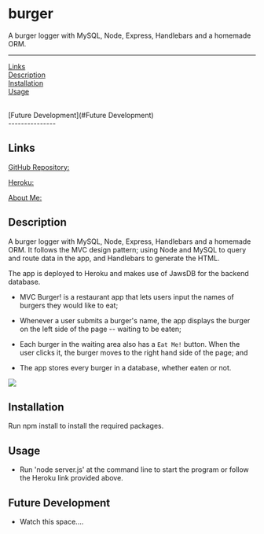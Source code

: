 # burger
A burger logger with MySQL, Node, Express, Handlebars and a homemade ORM.

---------------

[Links](#Links)
<br>
[Description](#Description)
<br>
[Installation](#Installation)
<br>
[Usage](#Usage)

<br>
[Future Development](#Future Development)

<br>
---------------

## Links

[GitHub Repository:](https://github.com/RAMulc/burger)

[Heroku:](https://frozen-sands-79723.herokuapp.com/)

[About Me:](https://ramulc.github.io/Portfolio/)

## Description

A burger logger with MySQL, Node, Express, Handlebars and a homemade ORM. It follows the MVC design pattern; using Node and MySQL to query and route data in the app, and Handlebars to generate the HTML.

The app is deployed to Heroku and makes use of JawsDB for the backend database.

* MVC Burger! is a restaurant app that lets users input the names of burgers they would like to eat;

* Whenever a user submits a burger's name, the app displays the burger on the left side of the page -- waiting to be eaten;

* Each burger in the waiting area also has a `Eat Me!` button. When the user clicks it, the burger moves to the right hand side of the page; and

* The app stores every burger in a database, whether eaten or not.

![](E:\UWA\Homework\UWA_HW13_Burger\Public\assets\img\Screenshot.png)



## Installation

Run npm install to install the required packages.

## Usage

- Run 'node server.js' at the command line to start the program or follow the Heroku link provided above.


## Future Development

- Watch this space....